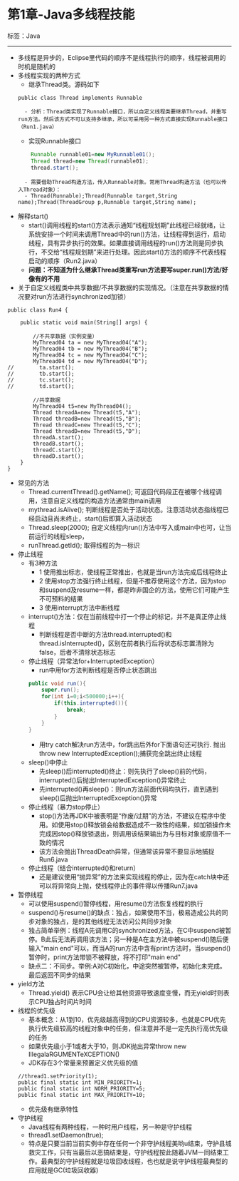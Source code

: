# 第1章-Java多线程技能

标签：Java

---

- 多线程是异步的，Eclipse里代码的顺序不是线程执行的顺序，线程被调用的时机是随机的
- 多线程实现的两种方式
	- 继承Thread类。源码如下
	```
	public class Thread implements Runnable
	```
		- 分析：Thread类实现了Runnable接口，所以自定义线程类要继承Thread，并重写run方法。然后该方式不可以支持多继承，所以可采用另一种方式直接实现Runnable接口（Run1.java）
	- 实现Runnable接口
	```Run3.java
		Runnable runnable01=new MyRunnable01();
        Thread thread=new Thread(runnable01);
        thread.start();
	```
		- 需要借助Thread构造方法，传入Runnable对象。常用Thread构造方法（也可以传入Thread对象）：
		- Thread(Runnable);Thread(Runnable target,String name);Thread(ThreadGroup p,Runnable target,String name);
- 解释start()
	- start()调用线程的start()方法表示通知“线程规划期”此线程已经就绪，让系统安排一个时间来调用Thread中的run()方法，让线程得到运行，启动线程，具有异步执行的效果。如果直接调用线程的run()方法则是同步执行，不交给“线程规划期”来进行处理。因此start()方法的顺序不代表线程启动的顺序（Run2.java）
	- **问题：不知道为什么继承Thread类重写run方法要写super.run()方法/好像有的不用**
- 关于自定义线程类中共享数据/不共享数据的实现情况。（注意在共享数据的情况要对run方法进行synchronized加锁）
```
public class Run4 {

    public static void main(String[] args) {
        
        //不共享数据（实例变量）
        MyThread04 ta = new MyThread04("A");
        MyThread04 tb = new MyThread04("B");
        MyThread04 tc = new MyThread04("C");
        MyThread04 td = new MyThread04("D");
//        ta.start();
//        tb.start();
//        tc.start();
//        td.start();

        //共享数据
        MyThread04 t5=new MyThread04();
        Thread threadA=new Thread(t5,"A");
        Thread threadB=new Thread(t5,"B");
        Thread threadC=new Thread(t5,"C");
        Thread threadD=new Thread(t5,"D");
        threadA.start();
        threadB.start();
        threadC.start();
        threadD.start();
    }
}
```
- 常见的方法
	- Thread.currentThread().getName(); 可返回代码段正在被哪个线程调用，注意自定义线程的构造方法通常由main调用
	- mythread.isAlive(); 判断线程是否处于活动状态。注意活动状态指线程已经启动且尚未终止，start()后即算入活动状态
	- Thread.sleep(2000); 自定义线程内run()方法中写入或main中也可，让当前运行的线程sleep，
	- runThread.getId(); 取得线程的为一标识
- 停止线程
	- 有3种方法
		- 1 使用推出标志，使线程正常推出，也就是当run方法完成后线程终止
		- 2 使用stop方法强行终止线程，但是不推荐使用这个方法，因为stop和suspend及resume一样，都是昨非国企的方法，使用它们可能产生不可预料的结果
		- 3 使用interrupt方法中断线程
	- interrupt()方法：仅在当前线程中打一个停止的标记，并不是真正停止线程
		- 判断线程是否中断的方法thread.interrupted()和thread.isInterrupted()，区别在前者执行后将状态标志置清除为false，后者不清除状态标志
	- 停止线程（异常法for+InterruptedException）
		- run中用for方法判断线程是否停止状态跳出
		```Run5.java
		public void run(){
			super.run();
			for(int i=0;i<500000;i++){
				if(this.interrupted()){
					break;
				}
			}
		}
		```
		- 用try catch解决run方法中，for跳出后外for下面语句还可执行. 抛出throw new InterruptedException();捕获完全跳出终止线程
	- sleep()中停止
		- 先sleep()后interrupted()终止：则先执行了sleep()前的代码，interrupted()后抛出InterruptedException()异常终止
		- 先interrupted()再sleep()：则run方法前面代码均执行，直到遇到sleep()后抛出InterruptedException()异常
	- 停止线程（暴力stop停止）
		- stop()方法再JDK中被表明是“作废/过期”的方法，不建议在程序中使用。如使用stop()释放锁会给数据造成不一致性的结果，如加锁操作未完成因stop()释放锁退出，则调用该结果输出为与目标对象或原值不一致的情况
		- 该方法会抛出ThreadDeath异常，但通常该异常不要显示地捕捉Run6.java
	- 停止线程（结合interrupted()和return）
		- 还是建议使用“抛异常”的方法来实现线程的停止，因为在catch块中还可以将异常向上抛，使线程停止的事件得以传播Run7.java
- 暂停线程
	- 可以使用suspend()暂停线程，用resume()方法恢复线程的执行
	- suspend()与resume()的缺点：独占，如果使用不当，极易造成公共的同步对象的独占，是的其他线程无法访问公共同步对象
	- 独占简单举例：线程A先调用C的synchronized方法，在C中suspend被暂停。B此后无法再调用该方法；另一种是A在主方法中被suspend()随后便输入"main end"可以，而当A的run方法中含有print方法时，当suspend()暂停时，print方法带锁不被释放，将不打印"main end"
	- 缺点二：不同步。举例:A对C初始化，中途突然被暂停，初始化未完成。最后返回不同步的结果
- yield方法
	- Thread.yield() 表示CPU会让给其他资源导致速度变慢，而无yield时则表示CPU独占时间片时间
- 线程的优先级
	- 基本概念：从1到10，优先级越高得到的CPU资源较多，也就是CPU优先执行优先级较高的线程对象中的任务，但注意并不是一定先执行高优先级的任务
	- 如果优先级小于1或者大于10，则JDK抛出异常throw new IllegalaRGUMENTeXCEPTION()
	- JDK存在3个常量来预置定义优先级的值
	```
	//thread1.setPriority(1);
	public final static int MIN_PRIORITY=1;
	public final static int NORM_PRIORITY=5;
	public final static int MAX_PRIORITY=10;
	```
	- 优先级有继承特性
- 守护线程
	- Java线程有两种线程，一种时用户线程，另一种是守护线程
	- thread1.setDaemon(true);
	- 特点是只要当前当前实例中存在任何一个非守护线程美哟u结束，守护县城救灾工作，只有当最后以恶搞结束是，守护线程按此随着JVM一同结束工作。最典型的守护线程就是垃圾回收线程，也也就是说守护线程最典型的应用就是GC(垃圾回收器)